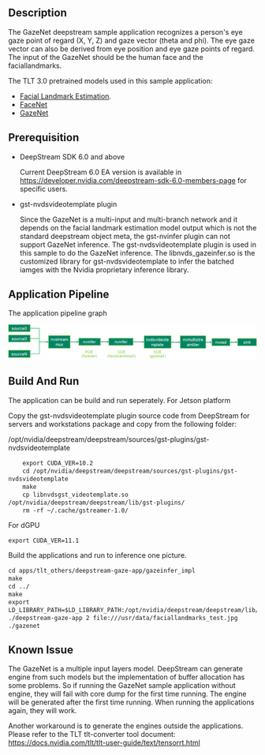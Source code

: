 ## Description
The GazeNet deepstream sample application recognizes a person's eye gaze point of regard (X, Y, Z) and gaze vector (theta and phi). The eye gaze vector can also be derived from eye position and eye gaze points of regard. The input of the GazeNet should be the human face and the faciallandmarks.

The TLT 3.0 pretrained models used in this sample application:
* [Facial Landmark Estimation](https://ngc.nvidia.com/catalog/models/nvidia:tlt_fpenet).
* [FaceNet](https://ngc.nvidia.com/catalog/models/nvidia:tlt_facenet)
* [GazeNet](https://ngc.nvidia.com/catalog/models/nvidia:tlt_gazenet)

## Prerequisition

* DeepStream SDK 6.0 and above

  Current DeepStream 6.0 EA version is available in https://developer.nvidia.com/deepstream-sdk-6.0-members-page for specific users.
* gst-nvdsvideotemplate plugin

  Since the GazeNet is a multi-input and multi-branch network and it depends on the facial landmark estimation model output which is not the standard deepstream object meta, the gst-nvinfer plugin can not support GazeNet inference.
  The gst-nvdsvideotemplate plugin is used in this sample to do the GazeNet inference. The libnvds_gazeinfer.so is the customized library for gst-nvdsvideotemplate to infer the batched iamges with the Nvidia proprietary inference library.

## Application Pipeline
The application pipeline graph

![Gaze application pipeline](gaze_pipeline.png)

## Build And Run
The application can be build and run seperately.
For Jetson platform

Copy the gst-nvdsvideotemplate plugin source code from DeepStream for servers and workstations package and copy from the following folder:

/opt/nvidia/deepstream/deepstream/sources/gst-plugins/gst-nvdsvideotemplate

```
    export CUDA_VER=10.2
    cd /opt/nvidia/deepstream/deepstream/sources/gst-plugins/gst-nvdsvideotemplate
    make
    cp libnvdsgst_videotemplate.so /opt/nvidia/deepstream/deepstream/lib/gst-plugins/
    rm -rf ~/.cache/gstreamer-1.0/
```

For dGPU
```
export CUDA_VER=11.1
```

Build the applications and run to inference one picture.
```
cd apps/tlt_others/deepstream-gaze-app/gazeinfer_impl
make
cd ../
make
export LD_LIBRARY_PATH=$LD_LIBRARY_PATH:/opt/nvidia/deepstream/deepstream/lib/cvcore_libs
./deepstream-gaze-app 2 file:///usr/data/faciallandmarks_test.jpg ./gazenet
```

## Known Issue
The GazeNet is a multiple input layers model. DeepStream can generate engine from such models but the implementation of buffer allocation has some problems. So if running the GazeNet sample application without engine, they will fail with core dump for the first time running. The engine will be generated after the first time running. When running the applications again, they will work.

Another workaround is to generate the engines outside the applications. Please refer to the TLT tlt-converter tool document: https://docs.nvidia.com/tlt/tlt-user-guide/text/tensorrt.html
